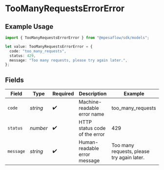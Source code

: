 # TooManyRequestsErrorError

## Example Usage

```typescript
import { TooManyRequestsErrorError } from "@mpesaflow/sdk/models";

let value: TooManyRequestsErrorError = {
  code: "too_many_requests",
  status: 429,
  message: "Too many requests, please try again later.",
};
```

## Fields

| Field                                      | Type                                       | Required                                   | Description                                | Example                                    |
| ------------------------------------------ | ------------------------------------------ | ------------------------------------------ | ------------------------------------------ | ------------------------------------------ |
| `code`                                     | *string*                                   | :heavy_check_mark:                         | Machine-readable error name                | too_many_requests                          |
| `status`                                   | *number*                                   | :heavy_check_mark:                         | HTTP status code of the error              | 429                                        |
| `message`                                  | *string*                                   | :heavy_check_mark:                         | Human-readable error message               | Too many requests, please try again later. |